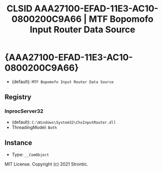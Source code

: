 ﻿---
title: "CLSID AAA27100-EFAD-11E3-AC10-0800200C9A66 | MTF Bopomofo Input Router Data Source"
excerpt: What is COM-Object CLSID AAA27100-EFAD-11E3-AC10-0800200C9A66?
---

# {AAA27100-EFAD-11E3-AC10-0800200C9A66}

* (default): `MTF Bopomofo Input Router Data Source`

## Registry


### InprocServer32

* (default): `C:\Windows\System32\ChxInputRouter.dll`
* ThreadingModel: `Both`

## Instance

* Type: `__ComObject`

MIT License. Copyright (c) 2021 Strontic.


